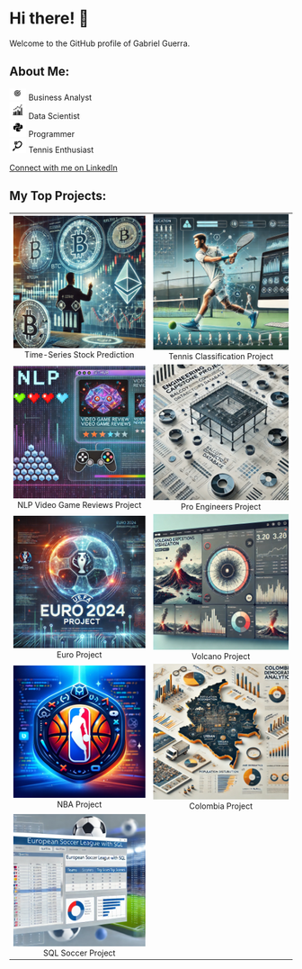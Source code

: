 # Hi there! 👋

Welcome to the GitHub profile of Gabriel Guerra.

## About Me:
<img src="https://github.com/GabrielDarioGuerra/GabrielDarioGuerra/blob/main/business.png" width="30" /> Business Analyst  
<img src="https://github.com/GabrielDarioGuerra/GabrielDarioGuerra/blob/main/data.png" width="30" /> Data Scientist  
<img src="https://github.com/GabrielDarioGuerra/GabrielDarioGuerra/blob/main/python.png" width="30" /> Programmer  
<img src="https://github.com/GabrielDarioGuerra/GabrielDarioGuerra/blob/main/tennis.png" width="30" /> Tennis Enthusiast  

[Connect with me on LinkedIn](https://www.linkedin.com/in/gabrieldarioguerra/)

## My Top Projects:
<table>
  <tr>
    <td align="center">
      <a href="https://github.com/GabrielDarioGuerra/Time-Series-stock-prediction" target="_blank" rel="noopener noreferrer">
        <img src="https://github.com/GabrielDarioGuerra/GabrielDarioGuerra/blob/main/time_seriers_stock_prediction.webp" width="300" />
      </a>
      <br />
      Time-Series Stock Prediction
    </td>
    <td align="center">
      <a href="" target="_blank" rel="noopener noreferrer">
        <img src="https://github.com/GabrielDarioGuerra/GabrielDarioGuerra/blob/main/tennisshot_classification.webp" width="300" />
      </a>
      <br />
      Tennis Classification Project
    </td>
  </tr>
  <tr>
    <td align="center">
      <a href="https://github.com/GabrielDarioGuerra/NLP-video-game-review-analysis" target="_blank" rel="noopener noreferrer">
        <img src="https://github.com/GabrielDarioGuerra/GabrielDarioGuerra/blob/main/videogames.webp" width="300" />
      </a>
      <br />
      NLP Video Game Reviews Project
    </td>
    <td align="center">
      <a href="https://github.com/GabrielDarioGuerra/Data-Science-Portfolio/tree/master/Data%20Engineering" target="_blank" rel="noopener noreferrer">
        <img src="https://github.com/GabrielDarioGuerra/GabrielDarioGuerra/blob/main/proengineers.webp" width="300" />
      </a>
      <br />
      Pro Engineers Project
    </td>
  </tr>
  <tr>
    <td align="center">
      <a href="https://github.com/GabrielDarioGuerra/Data-Science-Portfolio/tree/master/Euro%20Soccer" target="_blank" rel="noopener noreferrer">
        <img src="https://github.com/GabrielDarioGuerra/GabrielDarioGuerra/blob/main/euro.webp" width="300" />
      </a>
      <br />
      Euro Project
    </td>
    <td align="center">
      <a href="https://github.com/GabrielDarioGuerra/Data-Science-Portfolio/tree/master/Volcanoes%20Streamlit" target="_blank" rel="noopener noreferrer">
        <img src="https://github.com/GabrielDarioGuerra/GabrielDarioGuerra/blob/main/volcano.webp" width="300" />
      </a>
      <br />
      Volcano Project
    </td>
  </tr>
  <tr>
    <td align="center">
      <a href="https://github.com/GabrielDarioGuerra/Data-Science-Portfolio/tree/master/NBA%20Interactive%20Map" target="_blank" rel="noopener noreferrer">
        <img src="https://github.com/GabrielDarioGuerra/GabrielDarioGuerra/blob/main/NBA%20icon.webp" width="300" />
      </a>
      <br />
      NBA Project
    </td>
    <td align="center">
      <a href="https://github.com/GabrielDarioGuerra/Data-Science-Portfolio/tree/master/Colombia%20Data%20Analytics" target="_blank" rel="noopener noreferrer">
        <img src="https://github.com/GabrielDarioGuerra/GabrielDarioGuerra/blob/main/colombia.webp" width="300" />
      </a>
      <br />
      Colombia Project
    </td>
  </tr>
  <tr>
    <td align="center">
      <a href="https://github.com/GabrielDarioGuerra/Data-Science-Portfolio/tree/master/SQL%20European%20Soccer%20League" target="_blank" rel="noopener noreferrer">
        <img src="https://github.com/GabrielDarioGuerra/GabrielDarioGuerra/blob/main/sqlfootball.webp" width="300" />
      </a>
      <br />
      SQL Soccer Project
    </td>
  </tr>
</table>

